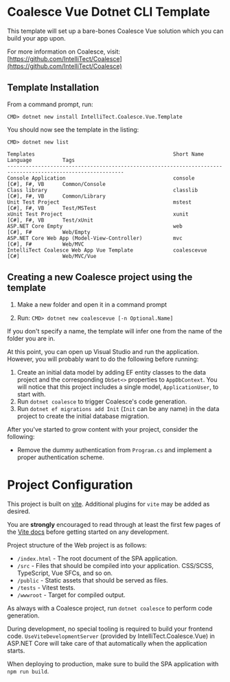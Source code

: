 # Coalesce Vue Dotnet CLI Template

This template will set up a bare-bones Coalesce Vue solution which you can build your app upon.

For more information on Coalesce, visit: [https://github.com/IntelliTect/Coalesce](https://github.com/IntelliTect/Coalesce)

## Template Installation

From a command prompt, run:

`CMD> dotnet new install IntelliTect.Coalesce.Vue.Template`

You should now see the template in the listing:

```
CMD> dotnet new list

Templates                                             Short Name       Language          Tags
------------------------------------------------------------------------------------------------------------
Console Application                                   console          [C#], F#, VB      Common/Console
Class library                                         classlib         [C#], F#, VB      Common/Library
Unit Test Project                                     mstest           [C#], F#, VB      Test/MSTest
xUnit Test Project                                    xunit            [C#], F#, VB      Test/xUnit
ASP.NET Core Empty                                    web              [C#], F#          Web/Empty
ASP.NET Core Web App (Model-View-Controller)          mvc              [C#], F#          Web/MVC
IntelliTect Coalesce Web App Vue Template     	      coalescevue      [C#]              Web/MVC/Vue

```

## Creating a new Coalesce project using the template

1. Make a new folder and open it in a command prompt

1. Run: `CMD> dotnet new coalescevue [-n Optional.Name]`

If you don't specify a name, the template will infer one from the name of the folder you are in.

At this point, you can open up Visual Studio and run the application. However, you will probably want to do the following before running:

1. Create an initial data model by adding EF entity classes to the data project and the corresponding `DbSet<>` properties to `AppDbContext`. You will notice that this project includes a single model, `ApplicationUser`, to start with.
1. Run `dotnet coalesce` to trigger Coalesce's code generation.
1. Run `dotnet ef migrations add Init` (`Init` can be any name) in the data project to create the initial database migration.

After you've started to grow content with your project, consider the following:

* Remove the dummy authentication from `Program.cs` and implement a proper authentication scheme.

# Project Configuration
This project is built on [vite](https://vitejs.dev/). Additional plugins for `vite` may be added as desired.

You are **strongly** encouraged to read through at least the first few pages of the [Vite docs](https://vitejs.dev/guide/why) before getting started on any development.

Project structure of the Web project is as follows:
* `/index.html` - The root document of the SPA application.
* `/src` - Files that should be compiled into your application. CSS/SCSS, TypeScript, Vue SFCs, and so on.
* `/public` - Static assets that should be served as files.
* `/tests` - Vitest tests.
* `/wwwroot` - Target for compiled output.

As always with a Coalesce project, run `dotnet coalesce` to perform code generation.

During development, no special tooling is required to build your frontend code. `UseViteDevelopmentServer` (provided by IntelliTect.Coalesce.Vue) in ASP.NET Core will take care of that automatically when the application starts.

When deploying to production, make sure to build the SPA application with `npm run build`.
